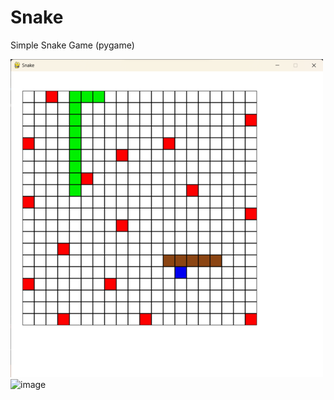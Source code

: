 # Snake
Simple Snake Game (pygame)

![My Remote Image](https://github.com/hosseincomedian/Snake/blob/main/Snake_img.png)
![image](https://user-images.githubusercontent.com/46236489/227055533-e6b4a3ce-9704-4e9a-a55c-eff13397822c.png)
